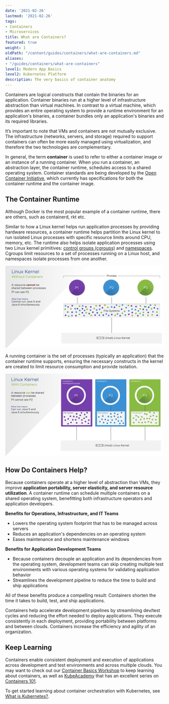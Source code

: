 ```yaml
---
date: '2021-02-26'
lastmod: '2021-02-26'
tags:
- Containers
- Microservices
title: What are Containers?
featured: true
weight: 1
oldPath: "/content/guides/containers/what-are-containers.md"
aliases:
- "/guides/containers/what-are-containers"
level1: Modern App Basics
level2: Kubernetes Platform
description: The very basics of container anatomy
---
```


Containers are logical constructs that contain the binaries for an application. Container binaries run at a higher level of infrastructure abstraction than virtual machines. In contrast to a virtual machine, which provides an entire operating system to provide a runtime environment for an application's binaries, a container bundles only an application's binaries and its required libraries. 

It’s important to note that VMs and containers are not mutually exclusive.  The infrastructure (networks, servers, and storage) required to support containers can often be more easily managed using virtualization, and therefore the two technologies are complementary.

In general, the term **container** is used to refer to either a container image or an instance of a running container. When you run a container, an abstraction layer, the container runtime, schedules access to a shared operating system. Container standards are being developed by the [Open Container Initiative](https://opencontainers.org/), which currently has specifications for both the container runtime and the container image. 

## The Container Runtime

Although Docker is the most popular example of a container runtime, there are others, such as containerd, rkt etc. 

Similar to how a Linux kernel helps run application processes by providing hardware resources, a container runtime helps partition the Linux kernel to run isolated Linux processes with specific resource limits around CPU, memory, etc. The runtime also helps isolate application processes using two Linux kernel primitives: [control groups \(cgroups\)](https://man7.org/linux/man-pages/man7/cgroups.7.html) and [namespaces](https://man7.org/linux/man-pages/man7/namespaces.7.html). Cgroups limit resources to a set of processes running on a Linux host, and namespaces isolate processes from one another. 

![Linux Kernel Without Containers](images/linux-kernel-without-containers.png)

A running container is the set of processes (typically an application) that the container runtime supports, ensuring the necessary constructs in the kernel are created to limit resource consumption and provide isolation.

![Linux Kernel With Containers](images/linux-kernel-with-containers.png)

## How Do Containers Help?

Because containers operate at a higher level of abstraction than VMs, they improve **application portability, server elasticity, and server resource utilization**. A container runtime can schedule multiple containers on a shared operating system, benefitting both infrastructure operators and application developers.

**Benefits for Operations, Infrastructure, and IT Teams**

* Lowers the operating system footprint that has to be managed across servers
* Reduces an application's dependencies on an operating system
* Eases maintenance and shortens maintenance windows

**Benefits for Application Development Teams**

* Because containers decouple an application and its dependencies from the operating system, development teams can skip creating multiple test environments with various operating systems for validating application behavior
* Streamlines the development pipeline to reduce the time to build and ship applications

All of these benefits produce a compelling result: Containers shorten the time it takes to build, test, and ship applications.

Containers help accelerate development pipelines by streamlining dev/test cycles and reducing the effort needed to deploy applications. They execute consistently in each deployment, providing portability between platforms and between clouds. Containers increase the efficiency and agility of an organization. 

## Keep Learning

Containers enable consistent deployment and execution of applications across development and test environments and across multiple clouds. You may want to check out our [Container Basics Workshop](/workshops/lab-container-basics/) to keep learning about containers, as well as [KubeAcademy](https://kube.academy) that has an excellent series on [Containers 101](https://kube.academy/courses/containers-101).

To get started learning about container orchestration with Kubernetes, see [What is Kubernetes?](/guides/kubernetes/what-is-kubernetes).
